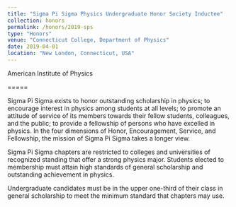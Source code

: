```yaml
---
title: "Sigma Pi Sigma Physics Undergraduate Honor Society Inductee"
collection: honors
permalink: /honors/2019-sps
type: "Honors"
venue: "Connecticut College, Department of Physics"
date: 2019-04-01
location: "New London, Connecticut, USA"
---
```


American Institute of Physics

=====

Sigma Pi Sigma exists to honor outstanding scholarship in physics; to encourage interest in physics among students at all levels; to promote an attitude of service of its members towards their fellow students, colleagues, and the public; to provide a fellowship of persons who have excelled in physics. In the four dimensions of Honor, Encouragement, Service, and Fellowship, the mission of Sigma Pi Sigma takes a longer view.

Sigma Pi Sigma chapters are restricted to colleges and universities of recognized standing that offer a strong physics major. Students elected to membership must attain high standards of general scholarship and outstanding achievement in physics.

Undergraduate candidates must be in the upper one-third of their class in general scholarship to meet the minimum standard that chapters may use.